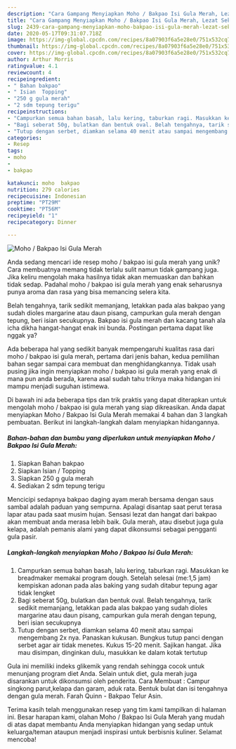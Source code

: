 ```yaml
---
description: "Cara Gampang Menyiapkan Moho / Bakpao Isi Gula Merah, Lezat Sekali"
title: "Cara Gampang Menyiapkan Moho / Bakpao Isi Gula Merah, Lezat Sekali"
slug: 2439-cara-gampang-menyiapkan-moho-bakpao-isi-gula-merah-lezat-sekali
date: 2020-05-17T09:31:07.718Z
image: https://img-global.cpcdn.com/recipes/8a07903f6a5e28e0/751x532cq70/moho-bakpao-isi-gula-merah-foto-resep-utama.jpg
thumbnail: https://img-global.cpcdn.com/recipes/8a07903f6a5e28e0/751x532cq70/moho-bakpao-isi-gula-merah-foto-resep-utama.jpg
cover: https://img-global.cpcdn.com/recipes/8a07903f6a5e28e0/751x532cq70/moho-bakpao-isi-gula-merah-foto-resep-utama.jpg
author: Arthur Morris
ratingvalue: 4.1
reviewcount: 4
recipeingredient:
- " Bahan bakpao"
- " Isian  Topping"
- "250 g gula merah"
- "2 sdm tepung terigu"
recipeinstructions:
- "Campurkan semua bahan basah, lalu kering, taburkan ragi. Masukkan ke breadmaker memakai program dough. Setelah selesai (me:1,5 jam) kempiskan adonan pada alas baking yang sudah ditabur tepung agar tidak lengket"
- "Bagi seberat 50g, bulatkan dan bentuk oval. Belah tengahnya, tarik sedikit memanjang, letakkan pada alas bakpao yang sudah dioles margarine atau daun pisang, campurkan gula merah dengan tepung, beri isian secukupnya"
- "Tutup dengan serbet, diamkan selama 40 menit atau sampai mengembang 2x nya. Panaskan kukusan. Bungkus tutup panci dengan serbet agar air tidak menetes. Kukus 15-20 menit. Sajikan hangat. Jika mau disimpan, dinginkan dulu, masukkan ke dalam kotak tertutup"
categories:
- Resep
tags:
- moho
- 
- bakpao

katakunci: moho  bakpao 
nutrition: 279 calories
recipecuisine: Indonesian
preptime: "PT29M"
cooktime: "PT56M"
recipeyield: "1"
recipecategory: Dinner

---
```



![Moho / Bakpao Isi Gula Merah](https://img-global.cpcdn.com/recipes/8a07903f6a5e28e0/751x532cq70/moho-bakpao-isi-gula-merah-foto-resep-utama.jpg)

Anda sedang mencari ide resep moho / bakpao isi gula merah yang unik? Cara membuatnya memang tidak terlalu sulit namun tidak gampang juga. Jika keliru mengolah maka hasilnya tidak akan memuaskan dan bahkan tidak sedap. Padahal moho / bakpao isi gula merah yang enak seharusnya punya aroma dan rasa yang bisa memancing selera kita.

Belah tengahnya, tarik sedikit memanjang, letakkan pada alas bakpao yang sudah dioles margarine atau daun pisang, campurkan gula merah dengan tepung, beri isian secukupnya. Bakpao isi gula merah dan kacang tanah ala icha dikha hangat-hangat enak ini bunda. Postingan pertama dapat like nggak ya?

Ada beberapa hal yang sedikit banyak mempengaruhi kualitas rasa dari moho / bakpao isi gula merah, pertama dari jenis bahan, kedua pemilihan bahan segar sampai cara membuat dan menghidangkannya. Tidak usah pusing jika ingin menyiapkan moho / bakpao isi gula merah yang enak di mana pun anda berada, karena asal sudah tahu triknya maka hidangan ini mampu menjadi suguhan istimewa.


Di bawah ini ada beberapa tips dan trik praktis yang dapat diterapkan untuk mengolah moho / bakpao isi gula merah yang siap dikreasikan. Anda dapat menyiapkan Moho / Bakpao Isi Gula Merah memakai 4 bahan dan 3 langkah pembuatan. Berikut ini langkah-langkah dalam menyiapkan hidangannya.

<!--inarticleads1-->

##### Bahan-bahan dan bumbu yang diperlukan untuk menyiapkan Moho / Bakpao Isi Gula Merah:

1. Siapkan  Bahan bakpao
1. Siapkan  Isian / Topping
1. Siapkan 250 g gula merah
1. Sediakan 2 sdm tepung terigu


Mencicipi sedapnya bakpao daging ayam merah bersama dengan saus sambal adalah paduan yang sempurna. Apalagi disantap saat perut terasa lapar atau pada saat musim hujan. Sensasi lezat dan hangat dari bakpao akan membuat anda merasa lebih baik. Gula merah, atau disebut juga gula kelapa, adalah pemanis alami yang dapat dikonsumsi sebagai pengganti gula pasir. 

<!--inarticleads2-->

##### Langkah-langkah menyiapkan Moho / Bakpao Isi Gula Merah:

1. Campurkan semua bahan basah, lalu kering, taburkan ragi. Masukkan ke breadmaker memakai program dough. Setelah selesai (me:1,5 jam) kempiskan adonan pada alas baking yang sudah ditabur tepung agar tidak lengket
1. Bagi seberat 50g, bulatkan dan bentuk oval. Belah tengahnya, tarik sedikit memanjang, letakkan pada alas bakpao yang sudah dioles margarine atau daun pisang, campurkan gula merah dengan tepung, beri isian secukupnya
1. Tutup dengan serbet, diamkan selama 40 menit atau sampai mengembang 2x nya. Panaskan kukusan. Bungkus tutup panci dengan serbet agar air tidak menetes. Kukus 15-20 menit. Sajikan hangat. Jika mau disimpan, dinginkan dulu, masukkan ke dalam kotak tertutup


Gula ini memiliki indeks glikemik yang rendah sehingga cocok untuk menunjang program diet Anda. Selain untuk diet, gula merah juga disarankan untuk dikonsumsi oleh penderita. Cara Membuat : Campur singkong parut,kelapa dan garam, aduk rata. Bentuk bulat dan isi tengahnya dengan gula merah. Farah Quinn - Bakpao Telur Asin. 

Terima kasih telah menggunakan resep yang tim kami tampilkan di halaman ini. Besar harapan kami, olahan Moho / Bakpao Isi Gula Merah yang mudah di atas dapat membantu Anda menyiapkan hidangan yang sedap untuk keluarga/teman ataupun menjadi inspirasi untuk berbisnis kuliner. Selamat mencoba!
